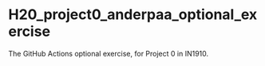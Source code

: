 # H20_project0_anderpaa_optional_exercise
The GitHub Actions optional exercise, for Project 0 in IN1910.
